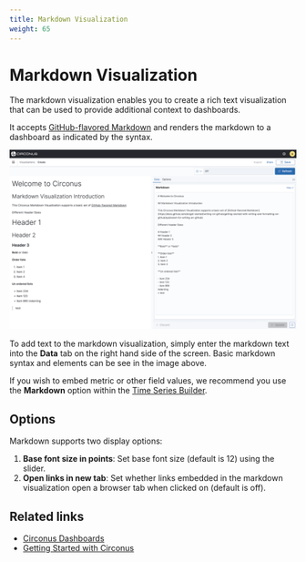 ```yaml
---
title: Markdown Visualization
weight: 65
---
```


# Markdown Visualization

The markdown visualization enables you to create a rich text visualization that can be used to provide additional context to dashboards.

It accepts [GitHub-flavored Markdown](https://docs.github.com/en/get-started/writing-on-github/getting-started-with-writing-and-formatting-on-github/quickstart-for-writing-on-github) and renders the markdown to a dashboard as indicated by the syntax.

![Cironus Markdown Visualization](../img/visualizations-markdown_full.png)

To add text to the markdown visualization, simply enter the markdown text into the **Data** tab on the right hand side of the screen. Basic markdown syntax and elements can be see in the image above.

If you wish to embed metric or other field values, we recommend you use the **Markdown** option within the [Time Series Builder](/circonus3/visualizations/time-series-builder/#markdown).

## Options

Markdown supports two display options:

1. **Base font size in points**: Set base font size (default is 12) using the slider.
2. **Open links in new tab**: Set whether links embedded in the markdown visualization open a browser tab when clicked on (default is off).

## Related links

- [Circonus Dashboards](/circonus3/dashboards/introduction/)
- [Getting Started with Circonus](/circonus3/getting-started/)
